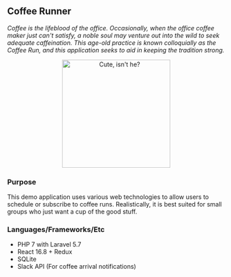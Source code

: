 ## Coffee Runner
*Coffee is the lifeblood of the office.  Occasionally, when the office coffee maker just can't satisfy, a noble soul may
venture out into the wild to seek adequate caffeination.  This age-old practice is known colloquially as the Coffee Run,
and this application seeks to aid in keeping the tradition strong.*

<p align="center">
    <img src="https://kristremblay.com/wp-content/uploads/2019/02/coffee-runner.png" 
    alt="Cute, isn't he?"
    width="250" height="250"
    >
</p>

### Purpose
This demo application uses various web technologies to allow users to schedule or subscribe to coffee runs. Realistically,
it is best suited for small groups who just want a cup of the good stuff.

### Languages/Frameworks/Etc
* PHP 7 with Laravel 5.7
* React 16.8 + Redux
* SQLite
* Slack API (For coffee arrival notifications)